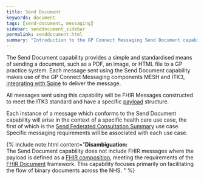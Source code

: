```yaml
---
title: Send Document
keywords: document
tags: [send-document, messaging]
sidebar: senddocument_sidebar
permalink: senddocument.html
summary: "Introduction to the GP Connect Messaging Send Document capability"
---
```


The Send Document capability provides a simple and standardised means of sending a document, such as a PDF, an image, or HTML file to a GP practice system. Each message sent using the Send Document capability makes use of the GP Connect Messaging components MESH and ITK3, [integrating with Spine](integration_illustrated.html) to deliver the message. 

All messages sent using this capability will be FHIR Messages constructed to meet the ITK3 standard and have a specific [payload](senddocument_payload) structure.

Each instance of a message which conforms to the Send Document capability will arise in the context of a specific health care use case, the first of which is the [Send Federated Consultation Summary](senddocument_fedcon_overview.html) use case. Specific messaging requirements will be associated with each use case.


{% include note.html content="**Disambiguation:**<br/>The Send Document capability does not include FHIR messages where the payload is defined as a [FHIR composition](https://www.hl7.org/fhir/composition.html), meeting the requirements of the [FHIR Document](https://www.hl7.org/fhir/documents.html) framework. This capability focuses primarily on facilitating the flow of binary documents across the NHS.
" %}
